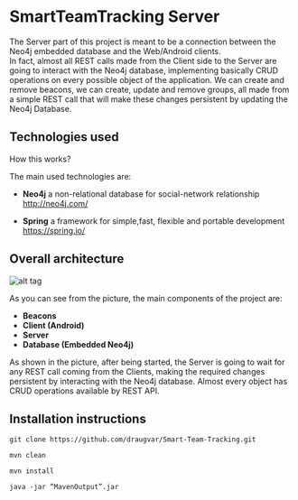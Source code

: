 # SmartTeamTracking Server

The Server part of this project is meant to be a connection between the Neo4j embedded database and the Web/Android clients.
<br /> In fact, almost all REST calls made from the Client side to the Server are going to interact with the Neo4j database, implementing basically CRUD operations on every possible object of the application. We can create and remove beacons, we can create, update and remove groups, all made from a simple REST call that will make these changes persistent by updating the Neo4j Database.


## Technologies used 

How this works?

The main used technologies are:

+ **Neo4j**
a non-relational database for social-network relationship
http://neo4j.com/

+ **Spring**
a framework for simple,fast, flexible and portable development
https://spring.io/


## Overall architecture 


![alt tag](http://i.imgur.com/6Djz7NX.png)

As you can see from the picture, the main components of the project are:

+ **Beacons**
+ **Client (Android)**
+ **Server**
+ **Database (Embedded Neo4j)**

As shown in the picture, after being started, the Server is going to wait for any REST call coming from the Clients, making the required changes persistent by interacting with the Neo4j database. Almost every object has CRUD operations available by REST API.


## Installation instructions

`git clone https://github.com/draugvar/Smart-Team-Tracking.git`

`mvn clean`

`mvn install`

`java -jar “MavenOutput”.jar`
